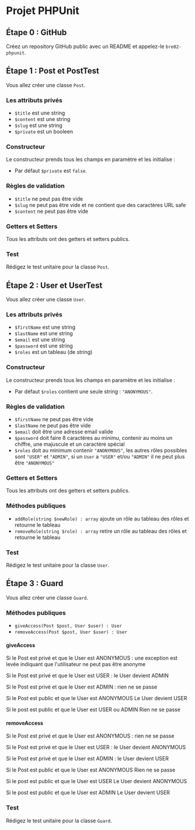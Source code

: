 # Projet PHPUnit

## Étape 0 : GitHub

Créez un repository GitHub public avec un README et appelez-le `bre02-phpunit`.


## Étape 1 : Post et PostTest

Vous allez créer une classe `Post`.

### Les attributs privés

- `$title` est une string
- `$content` est une string
- `$slug` est une string
- `$private` est un booleen

### Constructeur

Le constructeur prends tous les champs en paramètre et les initialise :

- Par défaut `$private` est `false`.

### Règles de validation

- `$title` ne peut pas être vide
- `$slug` ne peut pas être vide et ne contient que des caractères URL safe
- `$content` ne peut pas être vide 

### Getters et Setters

Tous les attributs ont des getters et setters publics.

### Test

Rédigez le test unitaire pour la classe `Post`.


## Étape 2 : User et UserTest

Vous allez créer une classe `User`.

### Les attributs privés

- `$firstName` est une string
- `$lastName` est une string
- `$email` est une string
- `$password` est une string
- `$roles` est un tableau (de string)

### Constructeur

Le constructeur prends tous les champs en paramètre et les initialise :

- Par défaut `$roles` contient une seule string : `"ANONYMOUS"`.

### Règles de validation

- `$firstName` ne peut pas être vide
- `$lastName` ne peut pas être vide
- `$email` doit être une adresse email valide
- `$password` doit faire 8 caractères au minimu, contenir au moins un chiffre, une majuscule et un caractère spécial
- `$roles` doit au minimum contenir `"ANONYMOUS"`, les autres rôles possibles sont `"USER"` et `"ADMIN"`, si un `User` a `"USER"` et/ou `"ADMIN"` il ne peut plus être `"ANONYMOUS"`

### Getters et Setters

Tous les attributs ont des getters et setters publics.

### Méthodes publiques

- `addRole(string $newRole) : array` ajoute un rôle au tableau des rôles et retourne le tableau
- `removeRole(string $role) : array` retire un rôle au tableau des rôles et retourne le tableau

### Test

Rédigez le test unitaire pour la classe `User`.


## Étape 3 : Guard

Vous allez créer une classe `Guard`.

### Méthodes publiques

- `giveAccess(Post $post, User $user) : User`
- `removeAccess(Post $post, User $user) : User`


#### giveAccess

Si le Post est privé et que le User est ANONYMOUS :
une exception est levée indiquant que l'utilisateur ne peut pas être anonyme

Si le Post est privé et que le User est USER :
le User devient ADMIN

Si le Post est privé et que le User est ADMIN :
rien ne se passe

Si le Post est public et que le User est ANONYMOUS
Le User devient USER

Si le post est public et que le User est USER ou ADMIN
Rien ne se passe


#### removeAccess

Si le Post est privé et que le User est ANONYMOUS :
rien ne se passe

Si le Post est privé et que le User est USER :
le User devient ANONYMOUS

Si le Post est privé et que le User est ADMIN :
le User devient USER

Si le Post est public et que le User est ANONYMOUS
Rien ne se passe

Si le post est public et que le User est USER
Le User devient ANONYMOUS

Si le post est public et que le User est ADMIN
Le User devient USER


### Test

Rédigez le test unitaire pour la classe `Guard`.